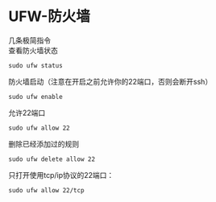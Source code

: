 # UFW-防火墙
几条极简指令  
查看防火墙状态
```shell
sudo ufw status
```
防火墙启动（注意在开启之前允许你的22端口，否则会断开ssh）
```shell
sudo ufw enable
```
允许22端口
```shell
sudo ufw allow 22
```
删除已经添加过的规则
```shell
sudo ufw delete allow 22
```
只打开使用tcp/ip协议的22端口：
```shell
sudo ufw allow 22/tcp
```